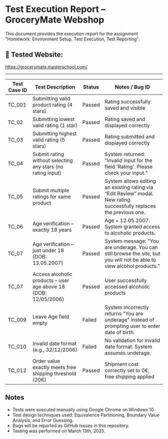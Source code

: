 #  Test Execution Report – GroceryMate Webshop

This document provides the execution report for the assignment "Homework: Environment Setup, Test Execution, Test Reporting".

## 🔗 Tested Website:
https://grocerymate.masterschool.com/

---
| Test Case ID | Test Description                          | Status | Notes / Bug ID                          |
|--------------|-------------------------------------------|--------|------------------------------------------|
| TC_001       | Submitting valid product rating (4 stars) | Passed | Rating successfully saved and visible   |
| TC_02        | Submitting lowest valid rating (1 star)   | Passed | Rating saved and displayed correctly    |
| TC_03        | Submitting highest valid rating (5 stars) | Passed | Rating submitted and displayed correctly |
| TC_04        | Submit rating without selecting any stars (no rating input) | Passed | System returned: "Invalid input for the field 'Rating'. Please check your input." |
| TC_05        | Submit multiple ratings for same product | Passed | System allows editing an existing rating via “Edit Review” modal. New rating successfully replaces the previous one. |
| TC_06        | Age verification – exactly 18 years | Passed | Age = 12.05.2007. System granted access to alcoholic products. |
| TC_07        | Age verification – just under 18 (DOB: 13.05.2007) | Passed | System message: "You are underage. You can still browse the site, but you will not be able to view alcohol products." |
| TC_07        | Access alcoholic products – user age above 18 (DOB: 12/05/2006) | Passed | User successfully accessed alcoholic products |
| TC_009       | Leave Age field empty | Failed | System incorrectly returns "You are underage" instead of prompting user to enter date of birth. |
| TC_010       | Invalid date format (e.g., 32/12/2006)    | Failed  | No validation for invalid date format. System assumes underage. |
| TC_012       | Order value exactly meets free shipping threshold (20€) | Passed | Shipment cost correctly set to 0€, free shipping applied |















##  Notes

- Tests were executed manually using Google Chrome on Windows 10.
- Test design techniques used: Equivalence Partitioning, Boundary Value Analysis, and Error Guessing.
- Bugs will be reported as GitHub Issues in this repository.
- Testing was performed on March 13th, 2025.
